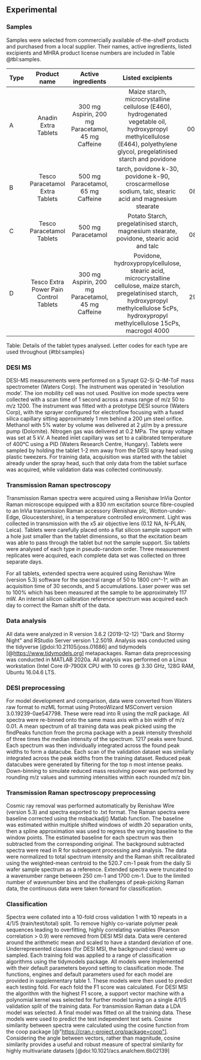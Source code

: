 ## Experimental

### Samples

Samples were selected from commercially available of-the-shelf products and purchased from a local supplier. Their names, active ingredients, listed excipients and MHRA product license numbers are included in Table @tbl:samples.


| Type | Product name | Active ingredients| Listed excipients | MHRA licence |
|:-----|:------------:|:------------------:|:----------------:|:------------:|
| A | Anadin Extra Tablets | 300 mg Aspirin, 200 mg Paracetamol, 45 mg Caffeine | Maize starch, microcrystalline cellulose (E460), hydrogenated vegetable oil, hydroxypropyl methylcellulose (E464), polyethylene glycol, pregelatinised starch and povidone  | PL 00165/5013R |
| B | Tesco Paracetamol Extra Tablets | 500 mg Paracetamol, 65 mg Caffeine |tarch, povidone k-30, povidone k-90, croscarmellose sodium, talc, stearic acid and magnesium stearate | PL 08977/0025 |
| C | Tesco Paracetamol Tablets | 500 mg Paracetamol | Potato Starch, pregelatinised starch, magnesium stearate, povidone, stearic acid and talc | PL 08977/0014 |
| D | Tesco Extra Power Pain Control Tablets | 300 mg Aspirin, 200 mg Paracetamol, 45 mg Caffeine | Povidone, hydroxypropylcellulose, stearic acid, microcrystalline cellulose, maize starch, pregelatinised starch, hydroxypropyl methylcellulose 5cPs, hydroxypropyl methylcellulose 15cPs, macrogol 4000 | PL 29831/0164 

Table: Details of the tablet types analysed. Letter codes for each type are used throughout
{#tbl:samples}

### DESI MS

DESI-MS measurements were performed on a Synapt G2-Si Q-IM-ToF mass spectrometer (Waters Corp). The instrument was operated in ‘resolution mode’. The ion mobility cell was not used. Positive ion mode spectra were collected with a scan time of 1 second across a mass range of m/z 50 to m/z 1200. The instrument was fitted with a prototype DESI source (Waters Corp), with the sprayer configured for electroflow focusing with a fused silica capillary sitting approximately 1 mm behind a 200 µm steel orifice. Methanol with 5% water by volume was delivered at 2 µl/m by a pressure pump (Dolomite). Nitrogen gas was delivered at 0.2 MPa. The spray voltage was set at 5 kV. A heated inlet capillary was set to a calibrated temperature of 400°C using a PID (Waters Research Centre, Hungary). Tablets were sampled by holding the tablet 1-2 mm away from the DESI spray head using plastic tweezers. For training data, acquisition was started with the tablet already under the spray head, such that only data from the tablet surface was acquired, while validation data was collected continuously. 

### Transmission Raman spectroscopy 

Transmission Raman spectra were acquired using a Renishaw InVia Qontor Raman microscope equipped with a 830 nm excitation source fibre-coupled to an InVia transmission Raman accessory (Renishaw plc, Wotton-under-Edge, Gloucestershire), in a temperature controlled environment. Light was collected in transmission with the x5 air objective lens (0.12 NA, N-PLAN, Leica). Tablets were carefully placed onto a flat silicon sample support with a hole just smaller than the tablet dimensions, so that the excitation beam was able to pass through the tablet but not the sample support. Six tablets were analysed of each type in pseudo-random order. Three measurement replicates were acquired, each complete data set was collected on three separate days.  

For all tablets, extended spectra were acquired using Renishaw Wire (version 5.3) software for the spectral range of 50 to 1800 cm^-1^, with an acquisition time of 30 seconds, and 5 accumulations. Laser power was set to 100% which has been measured at the sample to be approximately 117 mW. An internal silicon calibration reference spectrum was acquired each day to correct the Raman shift of the data.

### Data analysis 

All data were analyzed in R version 3.6.2 (2019-12-12) "Dark and Stormy Night" and RStudio Server version 1.2.5019. Analysis was conducted using the tidyverse [@doi:10.21105/joss.01686] and tidymodels [@https://www.tidymodels.org] metapackages. Raman data preprocessing was conducted in MATLAB 2020a. All analysis was performed on a Linux workstation (Intel Core i9-7900X CPU with 10 cores @ 3.30 GHz, 128G RAM, Ubuntu 16.04.6 LTS. 

### DESI preprocessing 

For model development and comparison, data were converted from Waters raw format to mzML format using ProteoWizard MSConvert version 3.0.19239-0ae547798. These were read into R using the mzR package. All spectra were re-binned onto the same mass axis with a bin width of m/z 0.01. A mean spectrum of all training data was peak picked using the findPeaks function from the prcma package with a peak intensity threshold of three times the median intensity of the spectrum. 1217 peaks were found. Each spectrum was then individually integrated across the found peak widths to form a datacube. Each scan of the validation dataset was similarly integrated across the peak widths from the training dataset. Reduced peak datacubes were generated by filtering for the top n most intense peaks. Down-binning to simulate reduced mass resolving power was performed by rounding m/z values and summing intensities within each rounded m/z bin. 

### Transmission Raman spectroscopy preprocessing 

Cosmic ray removal was performed automatically by Renishaw Wire (version 5.3) and spectra exported to .txt format. The Raman spectra were baseline corrected using the msbackadj() Matlab function. The baseline was estimated within multiple shifted windows of width 20 separation units, then a spline approximation was used to regress the varying baseline to the window points. The estimated baseline for each spectrum was then subtracted from the corresponding original. The background subtracted spectra were read in R for subsequent processing and analysis. The data were normalized to total spectrum intensity and the Raman shift recalibrated using the weighted-mean centroid to the 520.7 cm-1 peak from the daily Si wafer sample spectrum as a reference. Extended spectra were truncated to a wavenumber range between 250 cm-1 and 1700 cm-1. Due to the limited number of wavenumber bins and the challenges of peak-picking Raman data, the continuous data were taken forward for classification. 

### Classification 

Spectra were collated into a 10-fold cross validation 1 with 10 repeats in a 4/1/5 (train/test/total) split.  To remove highly co-variate polymer peak sequences leading to overfitting, highly correlating variables (Pearson correlation > 0.9) were removed from DESI MSI data. Data were centered around the arithmetic mean and scaled to have a standard deviation of one. Underrepresented classes (for DESI MSI, the background class) were up sampled. Each training fold was applied to a range of classification algorithms using the tidymodels package. All models were implemented with their default parameters beyond setting to classification mode. The functions, engines and default parameters used for each model are provided in supplementary table 1. These models were then used to predict each testing fold. For each fold the F1 score was calculated. For DESI MSI the algorithm with the highest F1 score, a support vector machine with a polynomial kernel was selected for further model tuning on a single 4/1/5 validation split of the training data. For transmission Raman data a LDA model was selected. A final model was fitted on all the training data. These models were used to predict the test independent test sets. Cosine similarity between spectra were calculated using the cosine function from the coop package [@"https://cran.r-project.org/package=coop"]. Considering the angle between vectors, rather than magnitude, cosine similarity provides a useful and robust measure of spectral similarity for highly multivariate datasets [@doi:10.1021/acs.analchem.6b02139] 
